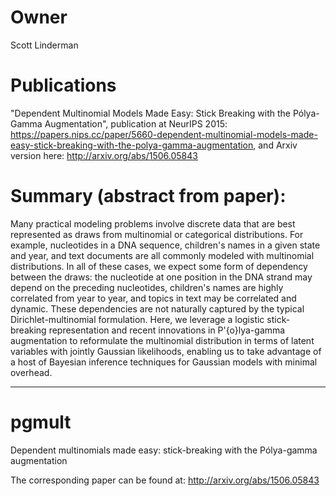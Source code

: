 # Owner
Scott Linderman

# Publications
"Dependent Multinomial Models Made Easy: Stick Breaking with the Pólya-Gamma Augmentation", publication at NeurIPS 2015: https://papers.nips.cc/paper/5660-dependent-multinomial-models-made-easy-stick-breaking-with-the-polya-gamma-augmentation, and Arxiv version here: http://arxiv.org/abs/1506.05843

# Summary (abstract from paper):
Many practical modeling problems involve discrete data that are best represented as draws from multinomial or categorical distributions. For example, nucleotides in a DNA sequence, children's names in a given state and year, and text documents are all commonly modeled with multinomial distributions. In all of these cases, we expect some form of dependency between the draws: the nucleotide at one position in the DNA strand may depend on the preceding nucleotides, children's names are highly correlated from year to year, and topics in text may be correlated and dynamic. These dependencies are not naturally captured by the typical Dirichlet-multinomial formulation. Here, we leverage a logistic stick-breaking representation and recent innovations in P\'{o}lya-gamma augmentation to reformulate the multinomial distribution in terms of latent variables with jointly Gaussian likelihoods, enabling us to take advantage of a host of Bayesian inference techniques for Gaussian models with minimal overhead.

---

# pgmult
Dependent multinomials made easy: stick-breaking with the Pólya-gamma augmentation

The corresponding paper can be found at: http://arxiv.org/abs/1506.05843
